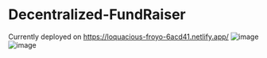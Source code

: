 # Decentralized-FundRaiser
Currently deployed on https://loquacious-froyo-6acd41.netlify.app/
![image](https://user-images.githubusercontent.com/87614276/216667559-a440d5d3-8f8d-428b-85a3-4805d1f9eb9e.png)
![image](https://user-images.githubusercontent.com/87614276/216667755-c8d15cf8-06ee-417f-9f0c-ba4437ab9fe0.png)

